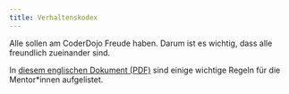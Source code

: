 ```yaml
---
title: Verhaltenskodex
---
```


<!--

TODO

* Kindertauglicher Code of Conduct in Deutsch
* Im englischen: One rule, be cool

-->

Alle sollen am CoderDojo Freude haben. Darum ist es wichtig, dass alle freundlich zueinander sind.

In [diesem englischen Dokument (PDF)](https://help.coderdojo.com/hc/en-us/article_attachments/360002477523/CoderDojo_Code_of_Behaviour__2018_.pdf) sind einige wichtige Regeln für die Mentor*innen aufgelistet.